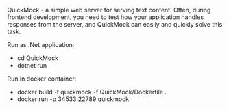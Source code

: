 QuickMock - a simple web server for serving text content. Often, during frontend development, you need to test how your application handles responses from the server, and QuickMock can easily and quickly solve this task.

Run as .Net application:
- cd QuickMock
- dotnet run

Run in docker container:
- docker build -t quickmock -f QuickMock/Dockerfile .
- docker run -p 34533:22789 quickmock
